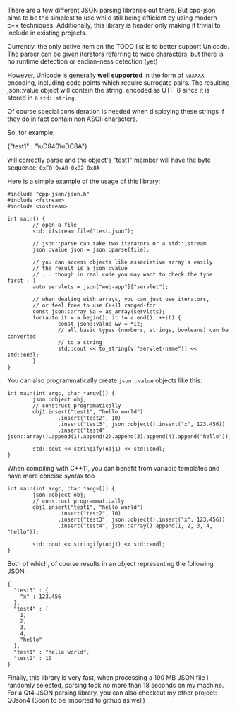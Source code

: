 There are a few different JSON parsing libraries out there. But cpp-json aims to be the simplest to use while still being efficient by using modern c++ techniques. Additionally, this library is header only making it trivial to include in existing projects.

Currently, the only active item on the TODO list is to better support Unicode. The parser can be given iterators referring to wide characters, but there is no runtime detection or endian-ness detection (yet)

However, Unicode is generally **well supported** in the form of `\uXXXX` encoding, including code points which require surrogate pairs. The resulting json::value object will contain the string, encoded as UTF-8 since it is stored in a `std::string`.

Of course special consideration is needed when displaying these strings if they do in fact contain non ASCII characters.

So, for example,

   {"test1" : "\uD840\uDC8A"}
   
will correctly parse and the object's "test1" member will have the byte sequence: `0xF0 0xA0 0x82 0x8A`

Here is a simple example of the usage of this library:

	#include "cpp-json/json.h"
	#include <fstream>
	#include <iostream>

	int main() {
        	// open a file
        	std::ifstream file("test.json");

        	// json::parse can take two iterators or a std::istream
        	json::value json = json::parse(file);

        	// you can access objects like associative array's easily
        	// the result is a json::value
        	// ... though in real code you may want to check the type first ;-)
        	auto servlets = json["web-app"]["servlet"];

        	// when dealing with arrays, you can just use iterators, 
        	// or feel free to use C++11 ranged-for
        	const json::array &a = as_array(servlets);
        	for(auto it = a.begin(); it != a.end(); ++it) {
                	const json::value &v = *it;
                	// all basic types (numbers, strings, booleans) can be converted 
                	// to a string
                	std::cout << to_string(v["servlet-name"]) << std::endl;
        	}
	}
	
You can also programmatically create `json::value` objects like this:

	int main(int argc, char *argv[]) {
        	json::object obj;
        	// construct programatically
        	obj1.insert("test1", "hello world")
                	.insert("test2", 10)
                	.insert("test3", json::object().insert("x", 123.456))
                	.insert("test4", json::array().append(1).append(2).append(3).append(4).append("hello"));

        	std::cout << stringify(obj1) << std::endl;
	}
	
When compiling with C++11, you can benefit from variadic templates and have more concise syntax too

	int main(int argc, char *argv[]) {
        	json::object obj;
        	// construct programmatically
        	obj1.insert("test1", "hello world")
                	.insert("test2", 10)
                	.insert("test3", json::object().insert("x", 123.456))
                	.insert("test4", json::array().append(1, 2, 3, 4, "hello"));

        	std::cout << stringify(obj1) << std::endl;
	}

Both of which, of course results in an object representing the following JSON:

	{
	  "test3" : {
    	"x" : 123.456
	  },
	  "test4" : [
    	1,
    	2,
    	3,
    	4,
    	"hello"
	  ],
	  "test1" : "hello world",
	  "test2" : 10
	}
	
Finally, this library is very fast, when processing a 190 MB JSON file I randomly selected, parsing took no more than 18 seconds on my machine. For a Qt4 JSON parsing library, you can also checkout my other project: QJson4 (Soon to be imported to github as well)
